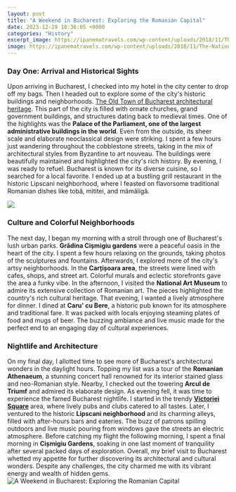 ```yaml
---
layout: post
title: "A Weekend in Bucharest: Exploring the Romanian Capital"
date: 2023-12-29 18:36:05 +0000
categories: "History"
excerpt_image: https://ipanematravels.com/wp-content/uploads/2018/11/The-National-Museum-of-Romanian-History-in-Bucharest.jpg
image: https://ipanematravels.com/wp-content/uploads/2018/11/The-National-Museum-of-Romanian-History-in-Bucharest.jpg
---
```


### Day One: Arrival and Historical Sights
Upon arriving in Bucharest, I checked into my hotel in the city center to drop off my bags. Then I headed out to explore some of the city's historic buildings and neighborhoods. [The Old Town of Bucharest architectural heritage](https://logurl.github.io/2024-01-02-u65c5-u6e38-u4e2d-u65e7-u5357-u65af-u62c9-u592b-u56fd-u5bb6-u7684-u4eb2-u7f18-u53cb-u8c0a/). This part of the city is filled with ornate churches, grand government buildings, and structures dating back to medieval times. One of the highlights was the **Palace of the Parliament, one of the largest administrative buildings in the world**. Even from the outside, its sheer scale and elaborate neoclassical design were striking. 
I spent a few hours just wandering throughout the cobblestone streets, taking in the mix of architectural styles from Byzantine to art nouveau. The buildings were beautifully maintained and highlighted the city's rich history. By evening, I was ready to refuel. Bucharest is known for its diverse cuisine, so I searched for a local favorite. I ended up at a bustling grill restaurant in the historic Lipscani neighborhood, where I feasted on flavorsome traditional Romanian dishes like tobă, mititei, and mămăligă.

![](http://adarasblogazine.com/wp-content/uploads/2017/06/Palace-of-Parliament-bucharest.jpg)
### Culture and Colorful Neighborhoods
The next day, I began my morning with a stroll through one of Bucharest's lush urban parks. **Grădina Cișmigiu gardens** were a peaceful oasis in the heart of the city. I spent a few hours relaxing on the grounds, taking photos of the sculptures and fountains. Afterwards, I explored more of the city's artsy neighborhoods. In the **Carțișoara area**, the streets were lined with cafes, shops, and street art. Colorful murals and eclectic storefronts gave the area a funky vibe. 
In the afternoon, I visited the **National Art Museum** to admire its extensive collection of Romanian art. The pieces highlighted the country's rich cultural heritage. That evening, I wanted a lively atmosphere for dinner. I dined at **Caru' cu Bere**, a historic pub known for its atmosphere and traditional fare. It was packed with locals enjoying steaming plates of food and mugs of beer. The buzzing ambiance and live music made for the perfect end to an engaging day of cultural experiences.
### Nightlife and Architecture
On my final day, I allotted time to see more of Bucharest's architectural wonders in the daylight hours. Topping my list was a tour of the **Romanian Athenaeum**, a stunning concert hall renowned for its interior stained glass and neo-Romanian style. Nearby, I checked out the towering **Arcul de Triumf** and admired its elaborate design. 
As evening fell, it was time to experience the famed Bucharest nightlife. I started in the trendy [**Victoriei Square**](https://en.wikipedia.org/wiki/Victoriei_Square) area, where lively pubs and clubs catered to all tastes. Later, I ventured to the historic **Lipscani neighborhood** and its charming alleys, filled with after-hours bars and eateries. The buzz of patrons spilling outdoors and live music pouring from windows gave the streets an electric atmosphere. 
Before catching my flight the following morning, I spent a final morning in **Cișmigiu Gardens**, soaking in one last moment of tranquility after several packed days of exploration. Overall, my brief visit to Bucharest whetted my appetite for further discovering its architectural and cultural wonders. Despite any challenges, the city charmed me with its vibrant energy and wealth of hidden gems.
![A Weekend in Bucharest: Exploring the Romanian Capital](https://ipanematravels.com/wp-content/uploads/2018/11/The-National-Museum-of-Romanian-History-in-Bucharest.jpg)